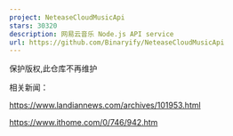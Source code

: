 ```yaml
---
project: NeteaseCloudMusicApi
stars: 30320
description: 网易云音乐 Node.js API service
url: https://github.com/Binaryify/NeteaseCloudMusicApi
---
```


保护版权,此仓库不再维护

相关新闻：

https://www.landiannews.com/archives/101953.html

https://www.ithome.com/0/746/942.htm
